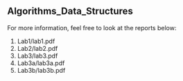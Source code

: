 ## Algorithms_Data_Structures

For more information, feel free to look at the reports below:

1. Lab1/lab1.pdf
2. Lab2/lab2.pdf
3. Lab3/lab3.pdf
4. Lab3a/lab3a.pdf
5. Lab3b/lab3b.pdf
